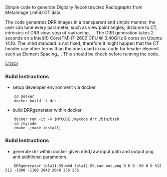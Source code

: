 Simple code to generate Digitally Reconstructed Radiographs from MetaImage (.mhd) CT data

The code generates DRR images in a transparent and simple manner, the user can tune every parameter, such as view point angles, distance to CT, intrinsics of DRR view, step of raytracing, ...
The DRR generation takes 2 seconds on a Intel(R) Core(TM) i7-2600 CPU @ 3.40GHz 8 cores on Ubuntu 14.10.
The .mhd standard is not fixed, therefore it might happen that the CT header use other terms than the ones used in our code for header element such as Element Spacing,... This should be check before running the code.

[![DOI](https://zenodo.org/badge/88970535.svg)](https://zenodo.org/badge/latestdoi/88970535)

### Build instructions

* setup developer environment via docker
```
    cd Docker
    docker build -t drr .
```
* build DRRgenerator within docker
```
    docker run -it -v $MYCODE:/mycode drr /bin/bash
    cd /mycode
    cmake .;make install;
```
### Build instructions

* generate drr within docker given mhd,raw input path and output png.
  and additional parameters.
```
    DRRgenerator lola11-55.mhd lola11-55.raw out.png 0 0 0 -90 0 0 512 512 -1000 -1100 2048 2048 256 256
```

### 